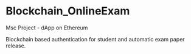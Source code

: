 # Blockchain_OnlineExam

Msc Project - dApp on Ethereum

Blockchain based authentication for student and automatic exam paper release.

